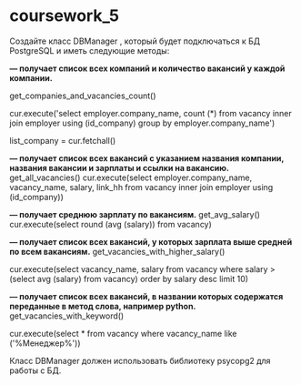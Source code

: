 # coursework_5

Создайте класс 
DBManager
, который будет подключаться к БД PostgreSQL и иметь следующие методы:

**— получает список всех компаний и количество вакансий у каждой компании.**

get_companies_and_vacancies_count()

cur.execute('select employer.company_name, count (*) from vacancy
inner join employer using (id_company)
group by employer.company_name') 

list_company = cur.fetchall()


  **— получает список всех вакансий с указанием названия компании, названия вакансии
и зарплаты и ссылки на вакансию.**
get_all_vacancies()
cur.execute(select employer.company_name, vacancy_name, salary, link_hh 
from vacancy 
inner join employer using (id_company))

 **— получает среднюю зарплату по вакансиям.**
get_avg_salary()
cur.execute(select round (avg (salary)) from vacancy)

**— получает список всех вакансий, у которых зарплата выше средней по всем вакансиям.**
get_vacancies_with_higher_salary()

cur.execute(select vacancy_name, salary from vacancy 
where salary > (select avg (salary) from vacancy)
order by salary desc limit 10)
 
 **— получает список всех вакансий, в названии которых содержатся переданные в метод слова,
например python.**
get_vacancies_with_keyword()

cur.execute(select * from vacancy
where vacancy_name like ('%Менеджер%'))

Класс 
DBManager
 должен использовать библиотеку 
psycopg2
 для работы с БД.